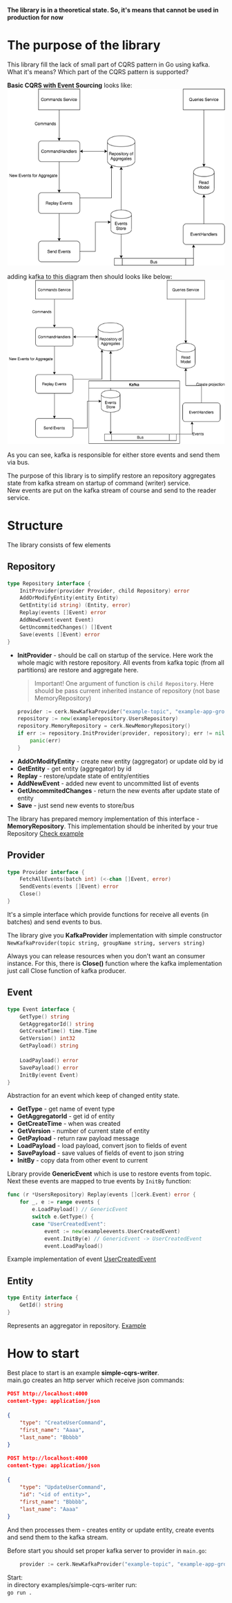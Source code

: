 **The library is in a theoretical state. So, it's means that cannot be used in production for now**

# The purpose of the library

This library fill the lack of small part of CQRS pattern in Go using kafka.  
What it's means? Which part of the CQRS pattern is supported?

**Basic CQRS with Event Sourcing** looks like:  
![Basic CQRS](images/basic_cqrs.png)

adding kafka to this diagram then should looks like below:  
![Basic Kafka CQRS](images/basic_kafka_cqrs.png)

As you can see, kafka is responsible for either store events and send them via bus.

The purpose of this library is to simplify restore an repository aggregates state from kafka stream on startup of command (writer) service.  
New events are put on the kafka stream of course and send to the reader service.  

# Structure
The library consists of few elements

## Repository
```go
type Repository interface {
	InitProvider(provider Provider, child Repository) error
	AddOrModifyEntity(entity Entity)
	GetEntity(id string) (Entity, error)
	Replay(events []Event) error
	AddNewEvent(event Event)
	GetUncommitedChanges() []Event
	Save(events []Event) error
}
```

* **InitProvider** - should be call on startup of the service. Here work the whole magic with restore repository. All events from kafka topic (from all partitions) are restore and aggregate here.
    > Important! One argument of function is `child Repository`. Here should be pass current inherited instance of repository (not base MemoryRepository)
    ```go
    provider := cerk.NewKafkaProvider("example-topic", "example-app-group", "192.168.1.151:9092")
	repository := new(examplerepository.UsersRepository)
	repository.MemoryRepository = cerk.NewMemoryRepository()
	if err := repository.InitProvider(provider, repository); err != nil {
		panic(err)
	}
    ```
* **AddOrModifyEntity** - create new entity (aggregator) or update old by id
* **GetEntity** - get entity (aggregator) by id
* **Replay** - restore/update state of entity/entities 
* **AddNewEvent** - added new event to uncommitted list of events
* **GetUncommitedChanges** - return the new events after update state of entity
* **Save** - just send new events to store/bus

The library has prepared memory implementation of this interface - **MemoryRepository**. This implementation should be inherited by your true Repository [Check example](examples/simple-cqrs-writer/repository/repository.go)

## Provider
```go
type Provider interface {
	FetchAllEvents(batch int) (<-chan []Event, error)
	SendEvents(events []Event) error
	Close()
}
```

It's a simple interface which provide functions for receive all events (in batches) and send events to bus.

The library give you **KafkaProvider** implementation with simple constructor `NewKafkaProvider(topic string, groupName string, servers string)`

Always you can release resources when you don't want an consumer instance. For this, there is **Close()** function where the kafka implementation just call Close function of kafka producer.

## Event
```go
type Event interface {
	GetType() string
	GetAggregatorId() string
	GetCreateTime() time.Time
	GetVersion() int32
	GetPayload() string

	LoadPayload() error
	SavePayload() error
	InitBy(event Event)
}
```

Abstraction for an event which keep of changed entity state.
* **GetType** - get name of event type
* **GetAggregatorId** - get id of entity
* **GetCreateTime** - when was created
* **GetVersion** - number of current state of entity
* **GetPayload** - return raw payload message
* **LoadPayload** - load payload, convert json to fields of event
* **SavePayload** - save values of fields of event to json string
* **InitBy** - copy data from other event to current

Library provide **GenericEvent** which is use to restore events from topic. Next these events are mapped to true events by `InitBy` function:
```go
func (r *UsersRepository) Replay(events []cerk.Event) error {
	for _, e := range events {
		e.LoadPayload() // GenericEvent
		switch e.GetType() {
		case "UserCreatedEvent":
			event := new(exampleevents.UserCreatedEvent)
			event.InitBy(e) // GenericEvent -> UserCreatedEvent
			event.LoadPayload()
```

Example implementation of event [UserCreatedEvent](examples/simple-cqrs-writer/events/user_created_event.go)

## Entity
```go
type Entity interface {
	GetId() string
}
```

Represents an aggregator in repository. [Example](examples/simple-cqrs-writer/repository/user.go)

# How to start

Best place to start is an example **simple-cqrs-writer**.  
main.go creates an http server which receive json commands:
```json
POST http://localhost:4000
content-type: application/json

{
    "type": "CreateUserCommand",
    "first_name": "Aaaa",
    "last_name": "Bbbbb"
}
```    

```json
POST http://localhost:4000
content-type: application/json

{
    "type": "UpdateUserCommand",
    "id": "<id of entity>",
    "first_name": "Bbbbb",
    "last_name": "Aaaa"
}
```

And then processes them - creates entity or update entity, create events and send them to the kafka stream.

Before start you should set proper kafka server to provider in `main.go`:
```go
    provider := cerk.NewKafkaProvider("example-topic", "example-app-group", "<server>)
```

Start:  
in directory examples/simple-cqrs-writer run:  
`go run .` 